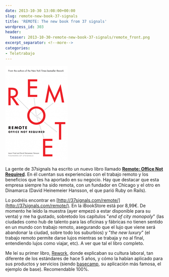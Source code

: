 ```yaml
---
date: 2013-10-30 13:08:00+00:00
slug: remote-new-book-37-signals
title: 'REMOTE: The new book from 37 signals'
wordpress_id: 303
header:
  teaser: 2013-10-30-remote-new-book-37-signals/remote_front.png
excerpt_separator: <!--more-->
categories:
- Teletrabajo
---
```


![remote_front](/images/2013-10-30-remote-new-book-37-signals/remote_front-198x300.png)

La gente de 37signals ha escrito un nuevo libro llamado [**Remote: Office Not Required**](http://37signals.com/remote). En él cuentan sus experiencias con el trabajo remoto y los beneficios que les ha aportado en su negocio. Hay que destacar que esta empresa siempre ha sido remota, con un fundador en Chicago y el otro en Dinamarca (David Heinemeier Hansson, el que parió Ruby on Rails).

<!--more-->

Lo podréis encontrar en [http://37signals.com/remote/](http://37signals.com/remote/). En la iBookStore está por 8,99€. De momento he leído la muestra (ayer empezó a estar disponible para su venta) y me ha gustado, sobretodo los capítulos "_end of city monopoly_" (las ciudades como hub de talento para las oficinas y fábricas no tienen sentido en un mundo con trabajo remoto, asegurando que el lujo que viene será abandonar la ciudad, sobre todo los suburbios) y "_the new luxury_" (el trabajo remoto permite darse lujos mientras se trabaja y no al final, entendiendo lujos como viajar, etc). A ver que tal el libro completo.

Me leí su primer libro, [Rework](http://37signals.com/rework/), donde explicaban su cultura laboral, tan diferente de los estándares de hace 5 años, y cómo la habían aplicado para sus productos y servicios (siendo [basecamp](https://basecamp.com), su aplicación más famosa, el ejemplo de base). Recomendable 100%.
